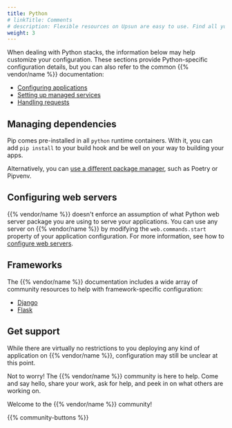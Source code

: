 ```yaml
---
title: Python
# linkTitle: Comments
# description: Flexible resources on Upsun are easy to use. Find all you need to know about resources allocation there.
weight: 3
---
```


When dealing with Python stacks, the information below may help customize your configuration.
These sections provide Python-specific configuration details, but you can also refer to the common {{% vendor/name %}} documentation:

- [Configuring applications](/docs/create-apps/_index.md)
- [Setting up managed services](/docs/add-services/_index.md)
- [Handling requests](/docs/define-routes/_index.md)

## Managing dependencies

Pip comes pre-installed in all `python` runtime containers. 
With it, you can add `pip install` to your build hook and be well on your way to building your apps. 

Alternatively, you can [use a different package manager](/docs/languages/python/dependencies.md), such as Poetry or Pipvenv.

## Configuring web servers

{{% vendor/name %}} doesn't enforce an assumption of what Python web server package you are using to serve your applications.
You can use any server on {{% vendor/name %}} by modifying the `web.commands.start` property of your application configuration.
For more information, see how to [configure web servers](/docs/languages/python/server.md).

## Frameworks

The {{% vendor/name %}} documentation includes a wide array of community resources to help with framework-specific configuration:

- [Django](/docs/get-started/stacks/django.md)
- [Flask](/docs/get-started/stacks/flask.md)

## Get support

While there are virtually no restrictions to you deploying any kind of application on {{% vendor/name %}}, configuration may still be unclear at this point.

Not to worry! The {{% vendor/name %}} community is here to help. 
Come and say hello, share your work, ask for help, and peek in on what others are working on.

Welcome to the {{% vendor/name %}} community!

{{% community-buttons %}}
